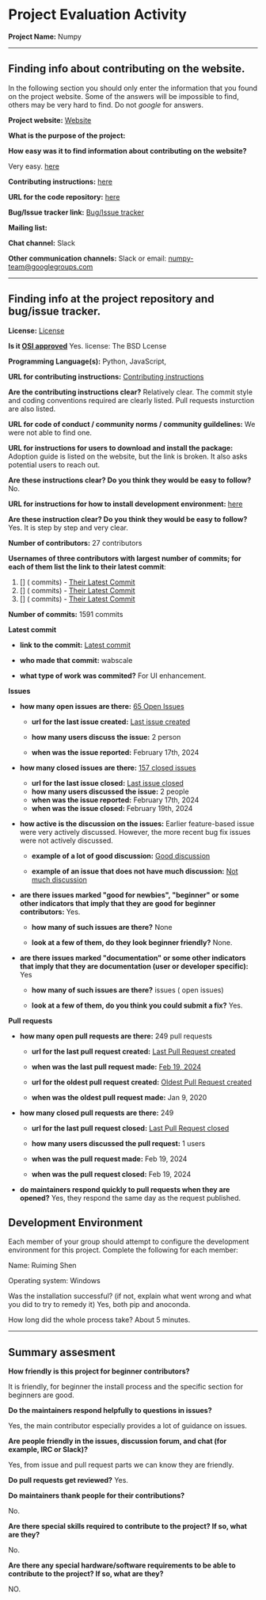 # Project Evaluation Activity



__Project Name:__  Numpy


---

## Finding info about contributing on the website.

In the following section you should only enter the information that you
found on the project website. Some of the answers will be impossible to find, others
may be very hard to find. Do not _google_ for answers.

__Project website:__ [Website](https://numpy.org/)


__What is the purpose of the project:__ 



__How easy was it to find information about contributing on the website?__ 

 Very easy. [here](https://numpy.org/devdocs/dev/index.html)

__Contributing instructions:__ [here](https://numpy.org/devdocs/dev/index.html)


__URL for the code repository:__ [here](https://github.com/numpy/numpy)

__Bug/Issue tracker link:__ [Bug/Issue tracker]()

__Mailing list:__ 

__Chat channel:__ Slack

__Other communication channels:__ 
Slack or email: numpy-team@googlegroups.com

---

## Finding info at the project repository and bug/issue tracker.

__License:__ [License]()

__Is it [OSI approved]()__ Yes. license: The BSD Lcense 

__Programming Language(s):__ Python, JavaScript, 

__URL for contributing instructions:__ [Contributing instructions]()

__Are the contributing instructions clear?__ 
Relatively clear. The commit style and coding conventions required are clearly listed. Pull requests insturction are also listed.

__URL for code of conduct / community norms / community guildelines:__ We were not able to find one.

__URL for instructions for users to download and install the package:__  Adoption guide is listed on the website, but the link is broken. It also asks potential users to reach out.


__Are these instructions clear? Do you think they would be easy to follow?__ 
No.

__URL for instructions for how to install development environment:__ [here]()


__Are these instruction clear? Do you think they would be easy to follow?__
Yes. It is step by step and very clear.

__Number of contributors:__ 27 contributors


__Usernames of three contributors with largest number of commits; for
each of them list the link to their latest commit__:

1. [] ( commits) - [Their Latest Commit]()
1. [] ( commits) - [Their Latest Commit]()
1. [] ( commits) - [Their Latest Commit]()


__Number of commits:__ 1591 commits

__Latest commit__ 

- __link to the commit:__ [Latest commit]()

- __who made that commit:__ wabscale

- __what type of work was commited?__ For UI enhancement.


__Issues__

- __how many open issues are there:__ [65 Open Issues]()

    - __url for the last issue created:__ [Last issue created]()

    - __how many users discuss the issue:__ 2 person
    
    - __when was the issue reported:__ February 17th, 2024
    

- __how many closed issues are there:__ [157 closed issues]()
    - __url for the last issue closed:__ [Last issue closed]()
    - __how many users discussed the issue:__ 2 people
    - __when was the issue reported:__ February 17th, 2024
    - __when was the issue closed:__ February 19th, 2024

- __how active is the discussion on the issues:__ Earlier feature-based issue were very actively discussed. However, the more recent bug fix issues were not actively discussed.

    - __example of a lot of good discussion:__ [Good discussion]()
    
    - __example of an issue that does not have much discussion:__ [Not much discussion]()



- __are there issues marked "good for newbies", "beginner" or some other indicators that imply that they are good for beginner contributors:__ Yes.

    - __how many of such issues are there?__ None
    
    - __look at a few of them, do they look beginner friendly?__ None.



- __are there issues marked "documentation" or some other indicators that imply that they are documentation (user or developer specific):__ Yes

    - __how many of such issues are there?__  issues ( open issues)
    
    - __look at a few of them, do you think you could submit a fix?__ Yes.



__Pull requests__

- __how many open pull requests are there:__ 249 pull requests

    - __url for the last pull request created:__ [Last Pull Request created]()
    
    - __when was the last pull request made:__ [Feb 19, 2024]()

    - __url for the oldest pull request created:__ [Oldest Pull Request created]()
    
    - __when was the oldest pull request made:__ Jan 9, 2020

- __how many closed pull requests are there:__ 249

    - __url for the last pull request closed:__ [Last Pull Request closed]()
    
    - __how many users discussed the pull request:__ 1 users
    
    - __when was the pull request made:__  Feb 19, 2024
    
    - __when was the pull request closed:__ Feb 19, 2024
    

- __do maintainers respond quickly to pull requests when they are opened?__ Yes, they respond the same day as the request published.

## Development Environment 

Each member of your group should attempt to configure the development environment 
for this project. Complete the following for each member:

Name: Ruiming Shen

Operating system: Windows

Was the installation successful? (if not, explain what went wrong and 
what you did to try to remedy it)
Yes, both pip and anoconda.

How long did the whole process take? 
About 5 minutes.

---


## Summary assesment
__How friendly is this project for beginner contributors?__

It is friendly, for beginner the install process and the specific section for beginners are good.

__Do the maintainers respond helpfully to questions in issues?__

Yes, the main contributor especially provides a lot of guidance on issues.


__Are people friendly in the issues, discussion forum, and chat (for example, IRC or Slack)?__

Yes, from issue and pull request parts we can know they are friendly.


__Do pull requests get reviewed?__ Yes.

__Do maintainers thank people for their contributions?__

No.


__Are there special skills required to contribute to the project? If so, what are they?__

No.


__Are there any special hardware/software requirements to be able to contribute to the project? If so, what are they?__

NO.
